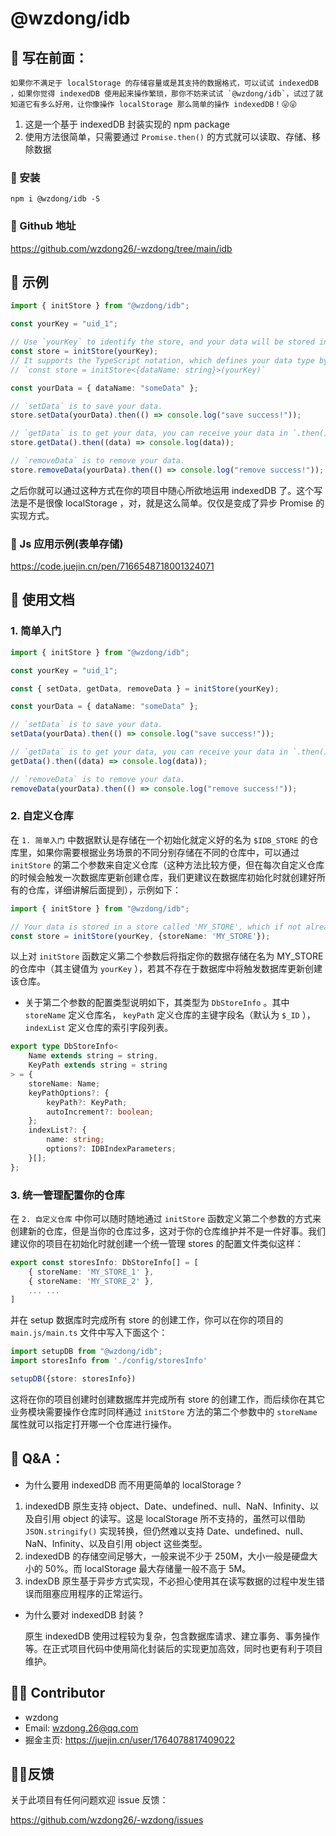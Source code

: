 # @wzdong/idb

## 📙 写在前面：
    如果你不满足于 localStorage 的存储容量或是其支持的数据格式，可以试试 indexedDB ，如果你觉得 indexedDB 使用起来操作繁琐，那你不妨来试试 `@wzdong/idb`，试过了就知道它有多么好用，让你像操作 localStorage 那么简单的操作 indexedDB！😜😜

1. 这是一个基于 indexedDB 封装实现的 npm package
2. 使用方法很简单，只需要通过 `Promise.then()` 的方式就可以读取、存储、移除数据

### 🔨 安装

```
npm i @wzdong/idb -S
```

### 📙 Github 地址

https://github.com/wzdong26/-wzdong/tree/main/idb

## 🌰 示例

```typescript
import { initStore } from "@wzdong/idb";

const yourKey = "uid_1";

// Use `yourKey` to identify the store, and your data will be stored in a store with `yourKey`.
const store = initStore(yourKey);
// It supports the TypeScript notation, which defines your data type by generics, like the following:
// `const store = initStore<{dataName: string}>(yourKey)`

const yourData = { dataName: "someData" };

// `setData` is to save your data.
store.setData(yourData).then(() => console.log("save success!"));

// `getData` is to get your data, you can receive your data in `.then()`.
store.getData().then((data) => console.log(data));

// `removeData` is to remove your data.
store.removeData(yourData).then(() => console.log("remove success!"));
```

之后你就可以通过这种方式在你的项目中随心所欲地运用 indexedDB 了。这个写法是不是很像 localStorage ，对，就是这么简单。仅仅是变成了异步 Promise 的实现方式。

### 🌰 Js 应用示例(表单存储)

https://code.juejin.cn/pen/7166548718001324071

## 📖 使用文档

### 1. 简单入门

```typescript
import { initStore } from "@wzdong/idb";

const yourKey = "uid_1";

const { setData, getData, removeData } = initStore(yourKey);

const yourData = { dataName: "someData" };

// `setData` is to save your data.
setData(yourData).then(() => console.log("save success!"));

// `getData` is to get your data, you can receive your data in `.then()`.
getData().then((data) => console.log(data));

// `removeData` is to remove your data.
removeData(yourData).then(() => console.log("remove success!"));
```
### 2. 自定义仓库
在 `1. 简单入门` 中数据默认是存储在一个初始化就定义好的名为 `$IDB_STORE` 的仓库里，如果你需要根据业务场景的不同分别存储在不同的仓库中，可以通过 `initStore` 的第二个参数来自定义仓库（这种方法比较方便，但在每次自定义仓库的时候会触发一次数据库更新创建仓库，我们更建议在数据库初始化时就创建好所有的仓库，详细讲解后面提到），示例如下：
```typescript
import { initStore } from "@wzdong/idb";

// Your data is stored in a store called 'MY_STORE', which if not already in the database will trigger the database update to create it. Your data is stored in this store in a record with a keyPath value of `yourKey`.
const store = initStore(yourKey, {storeName: 'MY_STORE'});
```
以上对 `initStore` 函数定义第二个参数后将指定你的数据存储在名为 MY_STORE 的仓库中（其主键值为 `yourKey` ），若其不存在于数据库中将触发数据库更新创建该仓库。

- 关于第二个参数的配置类型说明如下，其类型为 `DbStoreInfo` 。其中 `storeName` 定义仓库名， `keyPath` 定义仓库的主键字段名（默认为 `$_ID` ）， `indexList` 定义仓库的索引字段列表。
```typescript
export type DbStoreInfo<
    Name extends string = string,
    KeyPath extends string = string
> = {
    storeName: Name;
    keyPathOptions?: {
        keyPath?: KeyPath;
        autoIncrement?: boolean;
    };
    indexList?: {
        name: string;
        options?: IDBIndexParameters;
    }[];
};
```
### 3. 统一管理配置你的仓库
在 `2. 自定义仓库` 中你可以随时随地通过 `initStore` 函数定义第二个参数的方式来创建新的仓库，但是当你的仓库过多，这对于你的仓库维护并不是一件好事。我们建议你的项目在初始化时就创建一个统一管理 stores 的配置文件类似这样：
```typescript
export const storesInfo: DbStoreInfo[] = [
    { storeName: 'MY_STORE_1' },
    { storeName: 'MY_STORE_2' },
    ... ...
]
```
并在 setup 数据库时完成所有 store 的创建工作，你可以在你的项目的 `main.js/main.ts` 文件中写入下面这个：
```typescript
import setupDB from "@wzdong/idb";
import storesInfo from './config/storesInfo'

setupDB({store: storesInfo})
```
这将在你的项目创建时创建数据库并完成所有 store 的创建工作，而后续你在其它业务模块需要操作仓库时同样通过 `initStore` 方法的第二个参数中的 `storeName` 属性就可以指定打开哪一个仓库进行操作。

## 🧐 Q&A：

- 为什么要用 indexedDB 而不用更简单的 localStorage ?

1. indexedDB 原生支持 object、Date、undefined、null、NaN、Infinity、以及自引用 object 的读写。这是 localStorage 所不支持的，虽然可以借助 `JSON.stringify()` 实现转换，但仍然难以支持 Date、undefined、null、NaN、Infinity、以及自引用 object 这些类型。
2. indexedDB 的存储空间足够大，一般来说不少于 250M，大小一般是硬盘大小的 50%。而 localStorage 最大存储量一般不高于 5M。
3. indexDB 原生基于异步方式实现，不必担心使用其在读写数据的过程中发生错误而阻塞应用程序的正常运行。

- 为什么要对 indexedDB 封装 ?

  原生 indexedDB 使用过程较为复杂，包含数据库请求、建立事务、事务操作等。在正式项目代码中使用简化封装后的实现更加高效，同时也更有利于项目维护。

## 🙆‍♂️ Contributor

- wzdong
- Email: wzdong.26@qq.com
- 掘金主页: https://juejin.cn/user/1764078817409022

## 👨‍🔧反馈
关于此项目有任何问题欢迎 issue 反馈：

https://github.com/wzdong26/-wzdong/issues